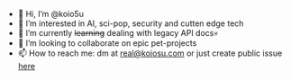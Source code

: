 - 👋 Hi, I’m @koio5u
- 👀 I’m interested in AI, sci-pop, security and cutten edge tech
- 🌱 I’m currently ~~learning~~ dealing with legacy API docs💀
- 💞️ I’m looking to collaborate on epic pet-projects
- 📫 How to reach me: dm at real@koiosu.com or just create public issue [here](https://github.com/koio5u/koio5u/issues)
